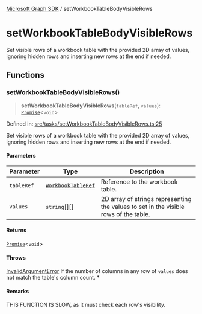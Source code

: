 [Microsoft Graph SDK](README.md) / setWorkbookTableBodyVisibleRows

# setWorkbookTableBodyVisibleRows

Set visible rows of a workbook table with the provided 2D array of values, ignoring hidden rows and inserting new rows at the end if needed.

## Functions

### setWorkbookTableBodyVisibleRows()

> **setWorkbookTableBodyVisibleRows**(`tableRef`, `values`): [`Promise`](https://developer.mozilla.org/docs/Web/JavaScript/Reference/Global_Objects/Promise)\<`void`\>

Defined in: [src/tasks/setWorkbookTableBodyVisibleRows.ts:25](https://github.com/Future-Secure-AI/microsoft-graph/blob/main/src/tasks/setWorkbookTableBodyVisibleRows.ts#L25)

Set visible rows of a workbook table with the provided 2D array of values, ignoring hidden rows and inserting new rows at the end if needed.

#### Parameters

| Parameter | Type | Description |
| ------ | ------ | ------ |
| `tableRef` | [`WorkbookTableRef`](WorkbookTable-1.md#workbooktableref) | Reference to the workbook table. |
| `values` | `string`[][] | 2D array of strings representing the values to set in the visible rows of the table. |

#### Returns

[`Promise`](https://developer.mozilla.org/docs/Web/JavaScript/Reference/Global_Objects/Promise)\<`void`\>

#### Throws

[InvalidArgumentError](InvalidArgumentError.md) If the number of columns in any row of `values` does not match the table's column count.
 *

#### Remarks

THIS FUNCTION IS SLOW, as it must check each row's visibility.
